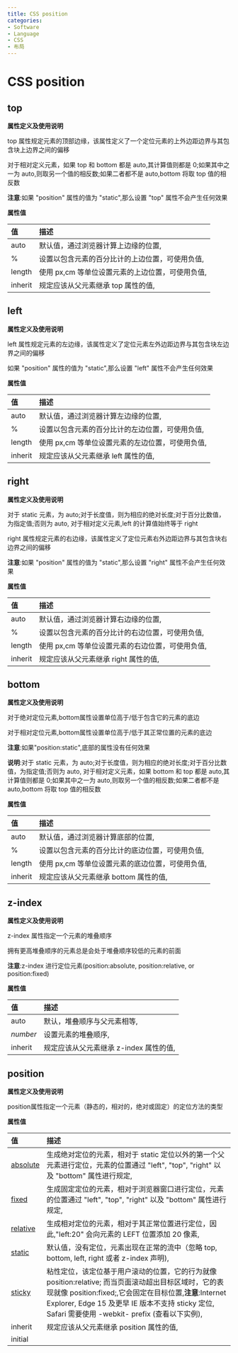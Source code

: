 ```yaml
---
title: CSS position
categories:
- Software
- Language
- CSS
- 布局
---
```

# CSS position

## top

**属性定义及使用说明**

top 属性规定元素的顶部边缘，该属性定义了一个定位元素的上外边距边界与其包含块上边界之间的偏移

对于相对定义元素，如果 top 和 bottom 都是 auto,其计算值则都是 0;如果其中之一为 auto,则取另一个值的相反数;如果二者都不是 auto,bottom 将取 top 值的相反数

**注意**:如果 "position" 属性的值为 "static",那么设置 "top" 属性不会产生任何效果

**属性值**

| 值      | 描述                                               |
| :------ | :------------------------------------------------- |
| auto    | 默认值，通过浏览器计算上边缘的位置,               |
| %       | 设置以包含元素的百分比计的上边位置，可使用负值,   |
| length  | 使用 px,cm 等单位设置元素的上边位置，可使用负值, |
| inherit | 规定应该从父元素继承 top 属性的值,                |

## left

**属性定义及使用说明**

left 属性规定元素的左边缘，该属性定义了定位元素左外边距边界与其包含块左边界之间的偏移

如果 "position" 属性的值为 "static",那么设置 "left" 属性不会产生任何效果

**属性值**

| 值      | 描述                                               |
| :------ | :------------------------------------------------- |
| auto    | 默认值，通过浏览器计算左边缘的位置,               |
| %       | 设置以包含元素的百分比计的左边位置，可使用负值,   |
| length  | 使用 px,cm 等单位设置元素的左边位置，可使用负值, |
| inherit | 规定应该从父元素继承 left 属性的值,               |

## right

**属性定义及使用说明**

对于 static 元素，为 auto;对于长度值，则为相应的绝对长度;对于百分比数值，为指定值;否则为 auto, 对于相对定义元素,left 的计算值始终等于 right

right 属性规定元素的右边缘，该属性定义了定位元素右外边距边界与其包含块右边界之间的偏移

**注意**:如果 "position" 属性的值为 "static",那么设置 "right" 属性不会产生任何效果

**属性值**

| 值      | 描述                                               |
| :------ | :------------------------------------------------- |
| auto    | 默认值，通过浏览器计算右边缘的位置,               |
| %       | 设置以包含元素的百分比计的右边位置，可使用负值,   |
| length  | 使用 px,cm 等单位设置元素的右边位置，可使用负值, |
| inherit | 规定应该从父元素继承 right 属性的值,              |

## bottom

**属性定义及使用说明**

对于绝对定位元素,bottom属性设置单位高于/低于包含它的元素的底边

对于相对定位元素,bottom属性设置单位高于/低于其正常位置的元素的底边

**注意**:如果"position:static",底部的属性没有任何效果

**说明**:对于 static 元素，为 auto;对于长度值，则为相应的绝对长度;对于百分比数值，为指定值;否则为 auto, 对于相对定义元素，如果 bottom 和 top 都是 auto,其计算值则都是 0;如果其中之一为 auto,则取另一个值的相反数;如果二者都不是 auto,bottom 将取 top 值的相反数

**属性值**

| 值      | 描述                                               |
| :------ | :------------------------------------------------- |
| auto    | 默认值，通过浏览器计算底部的位置,                 |
| %       | 设置以包含元素的百分比计的底边位置，可使用负值,   |
| length  | 使用 px,cm 等单位设置元素的底边位置，可使用负值, |
| inherit | 规定应该从父元素继承 bottom 属性的值,             |

## z-index

**属性定义及使用说明**

z-index 属性指定一个元素的堆叠顺序

拥有更高堆叠顺序的元素总是会处于堆叠顺序较低的元素的前面

**注意**:z-index 进行定位元素(position:absolute, position:relative, or position:fixed)

**属性值**

| 值       | 描述                                    |
| :------- | :-------------------------------------- |
| auto     | 默认，堆叠顺序与父元素相等,            |
| *number* | 设置元素的堆叠顺序,                    |
| inherit  | 规定应该从父元素继承 z-index 属性的值, |

## position

**属性定义及使用说明**

position属性指定一个元素（静态的，相对的，绝对或固定）的定位方法的类型

**属性值**

| 值                                                           | 描述                                                         |
| :----------------------------------------------------------- | :----------------------------------------------------------- |
| [absolute](https://www.runoob.com/css/css-positioning.html#position-absolute) | 生成绝对定位的元素，相对于 static 定位以外的第一个父元素进行定位，元素的位置通过 "left", "top", "right" 以及 "bottom" 属性进行规定, |
| [fixed](https://www.runoob.com/css/css-positioning.html#position-fixed) | 生成固定定位的元素，相对于浏览器窗口进行定位，元素的位置通过 "left", "top", "right" 以及 "bottom" 属性进行规定, |
| [relative](https://www.runoob.com/css/css-positioning.html#position-relative) | 生成相对定位的元素，相对于其正常位置进行定位，因此,"left:20" 会向元素的 LEFT 位置添加 20 像素, |
| [static](https://www.runoob.com/css/css-positioning.html#position-static) | 默认值，没有定位，元素出现在正常的流中（忽略 top, bottom, left, right 或者 z-index 声明), |
| [sticky](https://www.runoob.com/css/css-positioning.html#position-sticky) | 粘性定位，该定位基于用户滚动的位置，它的行为就像 position:relative; 而当页面滚动超出目标区域时，它的表现就像 position:fixed;,它会固定在目标位置,**注意**:Internet Explorer, Edge 15 及更早 IE 版本不支持 sticky 定位, Safari 需要使用 -webkit- prefix (查看以下实例), |
| inherit                                                      | 规定应该从父元素继承 position 属性的值,                     |
| initial                                                      |                                                              |

